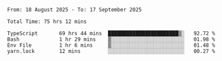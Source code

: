 <!--START_SECTION:waka-->

```abap
From: 18 August 2025 - To: 17 September 2025

Total Time: 75 hrs 12 mins

TypeScript       69 hrs 44 mins  ███████████████████████▒░   92.72 %
Bash             1 hr 29 mins    ▒░░░░░░░░░░░░░░░░░░░░░░░░   01.98 %
Env File         1 hr 6 mins     ▒░░░░░░░░░░░░░░░░░░░░░░░░   01.48 %
yarn.lock        12 mins         ░░░░░░░░░░░░░░░░░░░░░░░░░   00.27 %
```

<!--END_SECTION:waka-->
